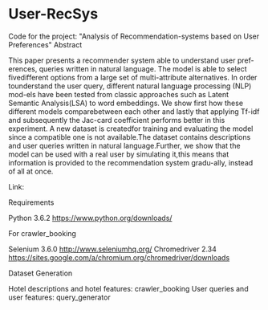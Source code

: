 # User-RecSys
Code for the project: "Analysis of Recommendation-systems based on User Preferences"
Abstract

This paper presents a recommender system able to understand user pref-erences, queries written in natural language.  The model is able to select fivedifferent options from a large set of multi-attribute alternatives.  In order tounderstand the user query, different natural language processing (NLP) mod-els have been tested from classic approaches such as Latent Semantic Analysis(LSA) to word embeddings.  We show first how these different models comparebetween each other and lastly that applying Tf-idf and subsequently the Jac-card coefficient performs better in this experiment.  A new dataset is createdfor training and evaluating the model since a compatible one is not available.The dataset contains descriptions and user queries written in natural language.Further, we show that the model can be used with a real user by simulating it,this means that information is provided to the recommendation system gradu-ally, instead of all at once.

Link:

Requirements

Python 3.6.2 https://www.python.org/downloads/

For crawler_booking

Selenium 3.6.0 http://www.seleniumhq.org/
Chromedriver 2.34 https://sites.google.com/a/chromium.org/chromedriver/downloads

Dataset Generation

Hotel descriptions and hotel features: crawler_booking
User queries and user features: query_generator

